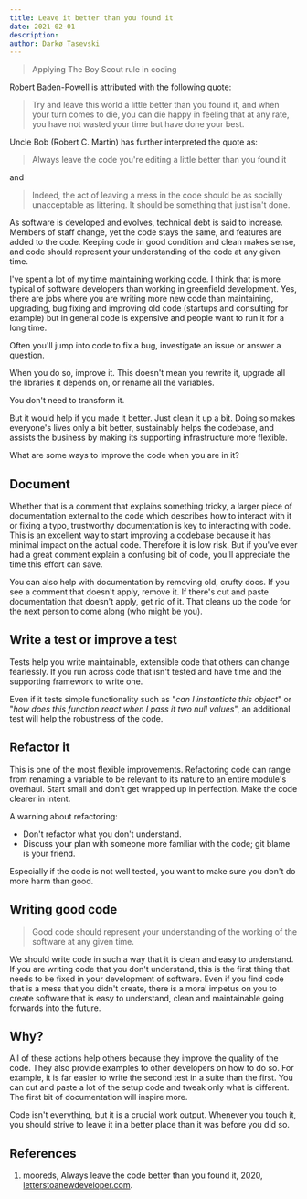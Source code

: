```yaml
---
title: Leave it better than you found it
date: 2021-02-01
description:
author: Darkø Tasevski
---
```


> Applying The Boy Scout rule in coding

Robert Baden-Powell is attributed with the following quote:

> Try and leave this world a little better than you found it, and when your turn comes to die, you can die happy in feeling that at any rate, you have not wasted your time but have done your best.

Uncle Bob (Robert C. Martin) has further interpreted the quote as:

> Always leave the code you're editing a little better than you found it

and

> Indeed, the act of leaving a mess in the code should be as socially unacceptable as littering. It should be something that just isn't done.

As software is developed and evolves, technical debt is said to increase. Members of staff change, yet the code stays the same, and features are added to the code. Keeping code in good condition and clean makes sense, and code should represent your understanding of the code at any given time.

I've spent a lot of my time maintaining working code. I think that is more typical of software developers than working in greenfield development. Yes, there are jobs where you are writing more new code than maintaining, upgrading, bug fixing and improving old code (startups and consulting for example) but in general code is expensive and people want to run it for a long time.

Often you'll jump into code to fix a bug, investigate an issue or answer a question.

When you do so, improve it. This doesn't mean you rewrite it, upgrade all the libraries it depends on, or rename all the variables.

You don't need to transform it.

But it would help if you made it better. Just clean it up a bit. Doing so makes everyone's lives only a bit better, sustainably helps the codebase, and assists the business by making its supporting infrastructure more flexible.

What are some ways to improve the code when you are in it?

## Document

Whether that is a comment that explains something tricky, a larger piece of documentation external to the code which describes how to interact with it or fixing a typo, trustworthy documentation is key to interacting with code. This is an excellent way to start improving a codebase because it has minimal impact on the actual code. Therefore it is low risk. But if you've ever had a great comment explain a confusing bit of code, you'll appreciate the time this effort can save.

You can also help with documentation by removing old, crufty docs. If you see a comment that doesn't apply, remove it. If there's cut and paste documentation that doesn't apply, get rid of it. That cleans up the code for the next person to come along (who might be you).

## Write a test or improve a test

Tests help you write maintainable, extensible code that others can change fearlessly. If you run across code that isn't tested and have time and the supporting framework to write one.

Even if it tests simple functionality such as "_can I instantiate this object_" or "_how does this function react when I pass it two null values_", an additional test will help the robustness of the code.

## Refactor it

This is one of the most flexible improvements. Refactoring code can range from renaming a variable to be relevant to its nature to an entire module's overhaul. Start small and don't get wrapped up in perfection. Make the code clearer in intent.

A warning about refactoring:

-   Don't refactor what you don't understand.
-   Discuss your plan with someone more familiar with the code; git blame is your friend.

Especially if the code is not well tested, you want to make sure you don't do more harm than good.

## Writing good code

> Good code should represent your understanding of the working of the software at any given time.

We should write code in such a way that it is clean and easy to understand. If you are writing code that you don't understand, this is the first thing that needs to be fixed in your development of software. Even if you find code that is a mess that you didn't create, there is a moral impetus on you to create software that is easy to understand, clean and maintainable going forwards into the future.

## Why?

All of these actions help others because they improve the quality of the code. They also provide examples to other developers on how to do so. For example, it is far easier to write the second test in a suite than the first. You can cut and paste a lot of the setup code and tweak only what is different. The first bit of documentation will inspire more.

Code isn't everything, but it is a crucial work output. Whenever you touch it, you should strive to leave it in a better place than it was before you did so.

## References

1. mooreds, Always leave the code better than you found it, 2020, [letterstoanewdeveloper.com](https://letterstoanewdeveloper.com/2020/11/23/always-leave-the-code-better-than-you-found-it/).
